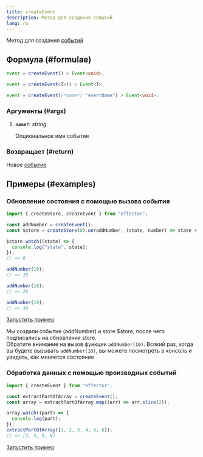 ```yaml
---
title: createEvent
description: Метод для создания событий
lang: ru
---
```


Метод для создания [событий](/ru/api/effector/Event)

## Формула (#formulae)

```ts
event = createEvent() > Event<void>;

event = createEvent<T>() > Event<T>;

event = createEvent(/*name*/ "eventName") > Event<void>;
```

### Аргументы (#args)

1. **`name?`**: _string_

   Опциональное имя события

### Возвращает (#return)

Новое [событие](/ru/api/effector/Event)

## Примеры (#examples)

### Обновление состояния с помощью вызова события

```js
import { createStore, createEvent } from "effector";

const addNumber = createEvent();
const $store = createStore(0).on(addNumber, (state, number) => state + number);

$store.watch((state) => {
  console.log("state", state);
});
// => 0

addNumber(10);
// => 10

addNumber(10);
// => 20

addNumber(10);
// => 30
```

[Запустить пример](https://share.effector.dev/0OeoZMPc)

Мы создали событие (addNumber) и store $store, после чего подписались на обновления store.<br/>
Обратите внимание на вызов функции `addNumber(10)`. Всякий раз, когда вы будете вызывать `addNumber(10)`, вы можете посмотреть в консоль и увидеть, как меняется состояние

### Обработка данных с помощью производных событий

```js
import { createEvent } from "effector";

const extractPartOfArray = createEvent();
const array = extractPartOfArray.map((arr) => arr.slice(2));

array.watch((part) => {
  console.log(part);
});
extractPartOfArray([1, 2, 3, 4, 5, 6]);
// => [3, 4, 5, 6]
```

[Запустить пример](https://share.effector.dev/4lWsZr2k)
